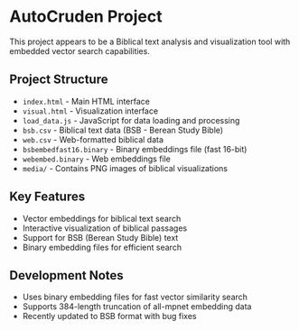 # AutoCruden Project

This project appears to be a Biblical text analysis and visualization tool with embedded vector search capabilities.

## Project Structure
- `index.html` - Main HTML interface
- `visual.html` - Visualization interface
- `load_data.js` - JavaScript for data loading and processing
- `bsb.csv` - Biblical text data (BSB - Berean Study Bible)
- `web.csv` - Web-formatted biblical data
- `bsbembedfast16.binary` - Binary embeddings file (fast 16-bit)
- `webembed.binary` - Web embeddings file
- `media/` - Contains PNG images of biblical visualizations

## Key Features
- Vector embeddings for biblical text search
- Interactive visualization of biblical passages
- Support for BSB (Berean Study Bible) text
- Binary embedding files for efficient search

## Development Notes
- Uses binary embedding files for fast vector similarity search
- Supports 384-length truncation of all-mpnet embedding data
- Recently updated to BSB format with bug fixes